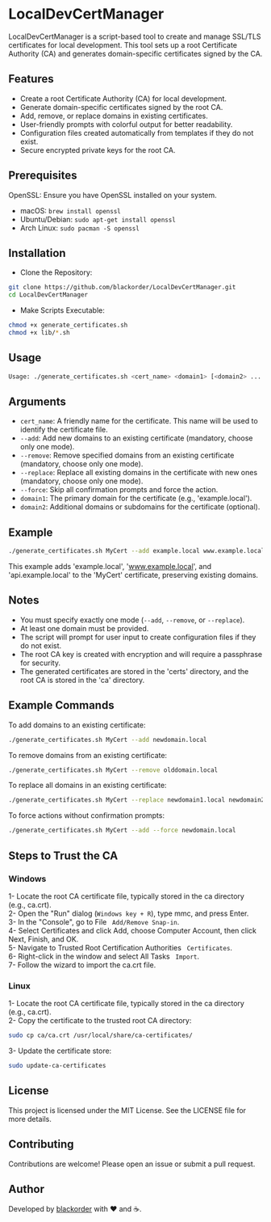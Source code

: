 # LocalDevCertManager

LocalDevCertManager is a script-based tool to create and manage SSL/TLS certificates for local development. This tool sets up a root Certificate Authority (CA) and generates domain-specific certificates signed by the CA.

## Features

-  Create a root Certificate Authority (CA) for local development.  
-  Generate domain-specific certificates signed by the root CA.  
-  Add, remove, or replace domains in existing certificates.  
-  User-friendly prompts with colorful output for better readability.  
-  Configuration files created automatically from templates if they do not exist.  
-  Secure encrypted private keys for the root CA.  

## Prerequisites  

OpenSSL: Ensure you have OpenSSL installed on your system.  
- macOS: `brew install openssl`  
- Ubuntu/Debian: `sudo apt-get install openssl`  
- Arch Linux: `sudo pacman -S openssl`  
## Installation

* Clone the Repository:
```bash
git clone https://github.com/blackorder/LocalDevCertManager.git
cd LocalDevCertManager
```
* Make Scripts Executable:
```bash
chmod +x generate_certificates.sh
chmod +x lib/*.sh
```

## Usage

```bash
Usage: ./generate_certificates.sh <cert_name> <domain1> [<domain2> ... <domainN>] <--add|--remove|--replace> [--force]
```

## Arguments

- `cert_name`: A friendly name for the certificate. This name will be used to identify the certificate file.  
- `--add`: Add new domains to an existing certificate (mandatory, choose only one mode).  
- `--remove`: Remove specified domains from an existing certificate (mandatory, choose only one mode).  
- `--replace`: Replace all existing domains in the certificate with new ones (mandatory, choose only one mode).  
- `--force`: Skip all confirmation prompts and force the action.  
- `domain1`: The primary domain for the certificate (e.g., 'example.local').  
- `domain2`: Additional domains or subdomains for the certificate (optional).  
## Example  

```bash
./generate_certificates.sh MyCert --add example.local www.example.local api.example.local
```

This example adds 'example.local', 'www.example.local', and 'api.example.local' to the 'MyCert' certificate, preserving existing domains.

## Notes

- You must specify exactly one mode (`--add`, `--remove`, or `--replace`).  
- At least one domain must be provided.  
- The script will prompt for user input to create configuration files if they do not exist.  
- The root CA key is created with encryption and will require a passphrase for security.  
- The generated certificates are stored in the 'certs' directory, and the root CA is stored in the 'ca' directory.  
## Example Commands

To add domains to an existing certificate:  
```bash
./generate_certificates.sh MyCert --add newdomain.local
```

To remove domains from an existing certificate:  
```bash
./generate_certificates.sh MyCert --remove olddomain.local
```

To replace all domains in an existing certificate:  
```bash
./generate_certificates.sh MyCert --replace newdomain1.local newdomain2.local
```

To force actions without confirmation prompts:  
```bash
./generate_certificates.sh MyCert --add --force newdomain.local
```

## Steps to Trust the CA

### Windows
1- Locate the root CA certificate file, typically stored in the ca directory (e.g., ca.crt).  
2- Open the "Run" dialog (`Windows key + R`), type mmc, and press Enter.  
3- In the "Console", go to File ``` Add/Remove Snap-in```.  
4- Select Certificates and click Add, choose Computer Account, then click Next, Finish, and OK.  
5- Navigate to Trusted Root Certification Authorities ``` Certificates```.  
6- Right-click in the window and select All Tasks ``` Import```.  
7- Follow the wizard to import the ca.crt file.  

### Linux
1- Locate the root CA certificate file, typically stored in the ca directory (e.g., ca.crt).  
2- Copy the certificate to the trusted root CA directory:  
```bash
sudo cp ca/ca.crt /usr/local/share/ca-certificates/
```
3- Update the certificate store:
```bash
sudo update-ca-certificates
```

## License

This project is licensed under the MIT License. See the LICENSE file for more details.

## Contributing

Contributions are welcome! Please open an issue or submit a pull request.

## Author

Developed by [blackorder](https://www.github.com/blackorder) with :heart: and :coffee:.
